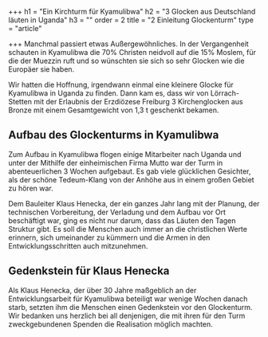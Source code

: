 +++
h1 = "Ein Kirchturm für Kyamulibwa"
h2 = "3 Glocken aus Deutschland läuten in Uganda"
h3 = ""
order = 2
title = "2 Einleitung Glockenturm"
type = "article"

+++
Manchmal passiert etwas Außergewöhnliches. In der Vergangenheit schauten in Kyamulibwa die 70% Christen neidvoll auf die 15% Moslem, für die der Muezzin ruft und so wünschten sie sich so sehr Glocken wie die Europäer sie haben.

Wir hatten die  Hoffnung, irgendwann einmal eine kleinere Glocke für Kyamulibwa in Uganda zu finden. Dann kam es, dass wir von Lörrach-Stetten mit der Erlaubnis der Erzdiözese Freiburg 3 Kirchenglocken aus Bronze mit einem Gesamtgewicht von 1,3 t geschenkt bekamen.

## Aufbau des Glockenturms in Kyamulibwa

Zum Aufbau in Kyamulibwa flogen einige Mitarbeiter nach Uganda und unter der Mithilfe der einheimischen Firma Mutto war der Turm in abenteuerlichen 3 Wochen aufgebaut. Es gab viele glücklichen Gesichter, als der schöne Tedeum-Klang von der Anhöhe aus in einem großen Gebiet zu hören war.

Dem Bauleiter Klaus Henecka, der ein ganzes Jahr lang mit der Planung, der technischen Vorbereitung, der Verladung und dem Aufbau vor Ort beschäftigt war, ging es nicht nur darum, dass das Läuten den Tagen Struktur gibt. Es soll die Menschen auch immer an die christlichen Werte erinnern, sich umeinander zu kümmern und die Armen in den Entwicklungsschritten auch mitzunehmen.

## Gedenkstein für Klaus Henecka

Als Klaus Henecka, der über 30 Jahre maßgeblich an der Entwicklungsarbeit für Kyamulibwa beteiligt war wenige Wochen danach starb, setzten ihm die Menschen einen Gedenkstein vor den Glockenturm. Wir bedanken uns herzlich bei all denjenigen, die mit ihren für den Turm zweckgebundenen Spenden die Realisation möglich machten.